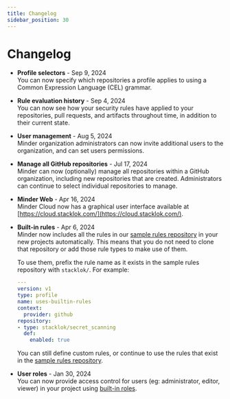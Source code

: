 ```yaml
---
title: Changelog
sidebar_position: 30
---
```


# Changelog

* **Profile selectors** - Sep 9, 2024  
    You can now specify which repositories a profile applies to using a Common Expression Language (CEL) grammar.

* **Rule evaluation history** - Sep 4, 2024  
    You can now see how your security rules have applied to your repositories, pull requests, and artifacts throughout time, in addition to their current state.

* **User management** - Aug 5, 2024  
    Minder organization administrators can now invite additional users to the organization, and can set users permissions.

* **Manage all GitHub repositories** - Jul 17, 2024  
    Minder can now (optionally) manage all repositories within a GitHub organization, including new repositories that are created. Administrators can continue to select individual repositories to manage.

* **Minder Web** - Apr 16, 2024  
    Minder Cloud now has a graphical user interface available at [https://cloud.stacklok.com/](https://cloud.stacklok.com/).

* **Built-in rules** - Apr 6, 2024  
    Minder now includes all the rules in our [sample rules repository](https://github.com/stacklok/minder-rules-and-profiles/) in your new projects automatically. This means that you do not need to clone that repository or add those rule types to make use of them.

    To use them, prefix the rule name as it exists in the sample rules repository with `stacklok/`. For example:

    ```yaml
    ---
    version: v1
    type: profile
    name: uses-builtin-rules
    context:
      provider: github
    repository:
    - type: stacklok/secret_scanning
      def:
        enabled: true
    ```

    You can still define custom rules, or continue to use the rules that exist in the [sample rules repository](https://github.com/stacklok/minder-rules-and-profiles).

* **User roles** - Jan 30, 2024  
  You can now provide access control for users (eg: administrator, editor, viewer) in your project using [built-in roles](../user_management/user_roles.md).
